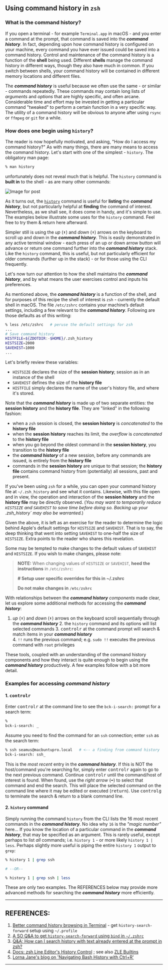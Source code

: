 ## Using command history in `zsh`

### What is the command history?

If you open a terminal - for example `Terminal.app` in macOS - and you enter a command at the prompt, that command is saved into the ***command history***. In fact, depending upon how command history is configured on your machine, every command you have ever issued could be saved into a command history. Control and maintenance of the command history is a function of the **shell** being used. Different **shells** manage the command history in different ways, though they also have much in common. If you switch between shells, your command history will be contained in different memory locations and different files.  

The ***command history*** is useful because we often use the same - or similar - commands repeatedly. These commands may contain long lists of *arguments* and *options* that are highly specific, and often arcane. Considerable time and effort may be invested in getting a particular command "tweaked" to perform a certain function in a very specific way. The utility of a command history will be obvious to anyone after using `rsync` or `ffmpeg` or `git` for a while. 

### How does one begin using `history`? 

The reader is now hopefully motivated, and asking, "How do I access my command history?" As with many things, there are many means to access the command history. Let's start with one of the simplest - `history`. The obligatory man page:

```zsh
% man history
```

unfortunately does not reveal much that is helpful. The `history` command is **built in** to the shell - as are many other commands: 

![Image for post](https://miro.medium.com/max/2586/1*zZgZoddT0QfO0zj3iPM2Ug.jpeg)



As it turns out, the [`history`](https://opensource.com/article/18/6/history-command) command is useful for **listing** the ***command history***, but not particularly helpful at **finding** the command of interest. Nevertheless, as we shall see, it does come in handy, and it's simple to use. The examples below illustrate some uses for the `history` command. Feel free to try them & return here afterward. 

Simpler still is using the *up* (<kbd>⬆︎</kbd>) and *down* (<kbd>⬇︎</kbd>) arrows on the keyboard to scroll up and down in the ***command history***. This is easily demonstrated in any active terminal window - each press of an up or down arrow button will advance or return one command further into the ***command history*** stack. Like the `history` command, this is useful, but not particularly efficient for older commands (further up in the stack) - or for those using the CLI frequently.

Let's now turn our attention to how the shell maintains the ***command history***, and by what means the user exercises control and inputs his preferences. 

As mentioned above, the ***command history*** is a function of the shell, and for purposes of this recipe the shell of interest is `zsh` - currently the default shell in macOS. The file `/etc/zshrc` contains your machine’s default settings, including a few relevant to the ***command history***. Following are those defaults as of this writing:

   ```zsh
   % less /etc/zshrc   # peruse the default settings for zsh
   ...
   # Save command history
   HISTFILE=${ZDOTDIR:-$HOME}/.zsh_history
   HISTSIZE=2000
   SAVEHIST=1000
   ...
   ```

Let's briefly review these variables:

* `HISTSIZE` declares the size of the **session history**; session as in an instance of the shell 
* `SAVEHIST` defines the size of the **history file**  
* `HISTFILE` simply declares the name of the user's history file, and where it's stored. 

Note that the ***command history*** is made up of two separate entities: the **session history** and the **history file**. They are "linked" in the following fashion: 

* when a `zsh` session is closed, the **session history** is *concatenated* to the **history file** 
* when the **session history** reaches its limit, the *overflow* is *concatenated* to the **history file** 
* when you go beyond the oldest command in the **session history**, you transition to the **history file**
* the ***command history*** of a new session, before any commands are issued, is entirely from the **history file** 
* commands in the  **session history** are unique to that session; the **history file** contains command history from (potentially) all sessions, past and present.

If you've been using `zsh` for a while, you can open your command history file at `~/.zsh_history` and see what it contains. Likewise, with this file open and in view, the operation and interaction of the **session history** and the  **history file** may be directly observed. (*You may want to temporarily reduce `HISTSIZE` and `SAVEHIST` to save time before doing so. Backing up your .zsh_history` may also be warranted.*)

Given the above, it is left as an exercise for the reader to determine the logic behind Apple's default settings for `HISTSIZE` and `SAVEHIST`. That is to say, the deep thinking that went into setting `SAVEHIST` to one-half the size of `HISTSIZE`. Extra points to the reader who shares this revelation. 

Some may be tempted to make changes to the default values of `SAVEHIST` and `HISTSIZE`. If you wish to make changes, please note:

   > **NOTE:** When changing values of `HISTSIZE` or `SAVEHIST`, **heed the instructions** in `/etc/zshrc`:
   >
   > **\# Setup user specific overrides for this in ~/.zshrc**
   >
   > **Do not make changes in `/etc/zshrc`**

With relationships between the ***command history*** *components* made clear, let us explore some additional methods for accessing the ***command history***: 

   1. *up* (<kbd>⬆︎</kbd>) and *down* (<kbd>⬇︎</kbd>) arrows on the keyboard scroll sequentially through the ***command history*** 
      2. the `history` command and its options will list selected commands
      3. <kbd>control</kbd><kbd>r</kbd> at the command prompt will search & match items in your ***command history***  
      4. `!!` runs the previous command; e.g. `sudo !!`  executes the previous command with `root` privileges

These tools, coupled with an understanding of the command history components and how they interact is quite enough to begin using the ***command history*** productively. A few examples follow with a bit more detail.

### Examples for accessing ***command history***

#### 1. <kbd>control</kbd><kbd>r</kbd>

Enter <kbd>control</kbd><kbd>r</kbd> at the command line to see the `bck-i-search:` prompt for a search term:

```zsh
% 
bck-i-search: _
```

Assume you need to find the command for an `ssh` connection; enter `ssh` as the search term:

```zsh
% ssh seamus@macbuntupro.local   # <-- a finding from command history
bck-i-search: ssh_ 
```

This is the *most recent* entry in the ***command history***. If this is NOT the host/command you're searching for, simply enter  <kbd>control</kbd><kbd>r</kbd> again to go to the next previous command. Continue <kbd>control</kbd><kbd>r</kbd> until the command/host of interest is found. When found, use the *right arrow* (<kbd>➡︎</kbd>) to select that command and end the search. This will place the selected command on the command line where it may be edited or executed (<kbd>return</kbd>). Use <kbd>control</kbd><kbd>g</kbd> to terminate the search & return to a blank command line. 

#### 2. `history` command 

Simply running the command `history` from the CLI lists the 16 most recent commands in the ***command history***. No idea why `16` is the *"magic number"* here... If you know the location of a particular command in the ***command history***, that may be specified as an argument. This is rarely useful, except perhaps to list *all* commands; i.e. `history 1` - or more likely `history 1 | less`. Perhaps slightly more useful is piping the entire `history 1` output to `grep`: 

```zsh
% history 1 | grep ssh 

# --OR--

% history 1 | grep ssh | less
```



These are only two examples. The REFERENCES below may provide more advanced methods for searching the ***command history*** more efficiently.



---

## REFERENCES:

1. [Better command history browsing in Terminal](https://www.macworld.com/article/1146015/termhistory.html) - get `history-search-forward` setup using `~/.profile` 
2. [A SO Q&A to get `history-search-forward` using `bind` in `~/.zshrc`](https://stackoverflow.com/a/51939529/5395338) 
3. [Q&A: How can I search history with text already entered at the prompt in zsh?](https://unix.stackexchange.com/questions/97843/how-can-i-search-history-with-text-already-entered-at-the-prompt-in-zsh) 
4. [Docs: zsh Line Editor's History Control](http://zsh.sourceforge.net/Doc/Release/Zsh-Line-Editor.html#History-Control) ; see also [ZLE Builtins](http://zsh.sourceforge.net/Doc/Release/Zsh-Line-Editor.html#Zle-Builtins) 
5. [Lorna Jane's blog on 'Navigating Bash History with Ctrl+R'](https://lornajane.net/posts/2011/navigating-bash-history-with-ctrlr) 



---



<!---  HIDDEN SHIT

Here is what I prefer instead of the defaults. Make it big… real big:

% cat .zshrc  
HISTSIZE=99999  
HISTFILESIZE=999999  
SAVEHIST=$HISTSIZE

You can edit your own `~/.zshrc` file to add in the above 3 lines.

We’re close to having history setup. But, if you run the `history` command by itself, you still only see the last 16 lines. While it is interesting what I did 5 minutes ago, I often want to see what I did 5 weeks ago. I want to see something really old in history and I will follow it with a grep. What did I do to download that repo last month?

% history | grep "git clone"

Ahh, I forgot that I need to add the `1` parameter in order to start from the beginning of history. My command changes to look as follows.

% history 1 | grep "git clone"

I don’t want to always have to type the `1`. The solution is to alias my history command. Add the following to your `~/.zshrc` file.

alias history="history 1"

Some people don’t like to alias the default behavior of a built-in shell command, so they may shorten to “`hist`” as follows. I create a new command to use called “`hist`” that will always run `history 1`. Instead of the above alias, use the following:

alias hist="history 1"

So my new command for history with a grep becomes:

% hist | grep "git clone"

You now have a shorter and more powerful command than the default “history” command. It’s quicker, easier, and more seductive.



--->